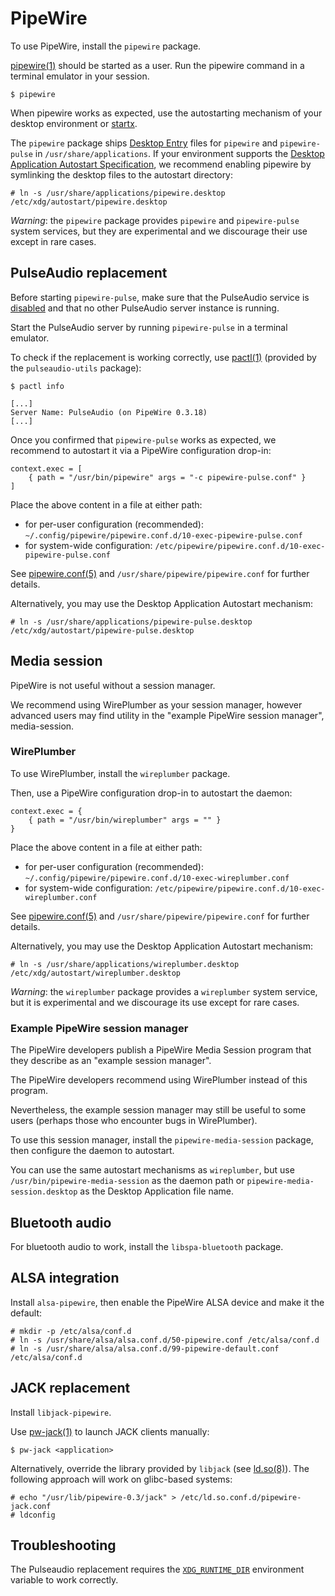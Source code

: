 # PipeWire

To use PipeWire, install the `pipewire` package.

[pipewire(1)](https://man.voidlinux.org/pipewire.1) should be started as a user.
Run the pipewire command in a terminal emulator in your session.

```
$ pipewire
```

When pipewire works as expected, use the autostarting mechanism of your desktop
environment or [startx](../graphical-session/xorg.md#startx).

The `pipewire` package ships [Desktop
Entry](https://specifications.freedesktop.org/desktop-entry-spec/latest/) files
for `pipewire` and `pipewire-pulse` in `/usr/share/applications`. If your
environment supports the [Desktop Application Autostart
Specification](https://specifications.freedesktop.org/autostart-spec/autostart-spec-latest.html),
we recommend enabling pipewire by symlinking the desktop files to the autostart
directory:

```
# ln -s /usr/share/applications/pipewire.desktop /etc/xdg/autostart/pipewire.desktop
```

*Warning*: the `pipewire` package provides `pipewire` and `pipewire-pulse`
system services, but they are experimental and we discourage their use except in
rare cases.

## PulseAudio replacement

Before starting `pipewire-pulse`, make sure that the PulseAudio service is
[disabled](../services/index.md#disabling-services) and that no other PulseAudio
server instance is running.

Start the PulseAudio server by running `pipewire-pulse` in a terminal emulator.

To check if the replacement is working correctly, use
[pactl(1)](https://man.voidlinux.org/pactl.1) (provided by the
`pulseaudio-utils` package):

```
$ pactl info

[...]
Server Name: PulseAudio (on PipeWire 0.3.18)
[...]
```

Once you confirmed that `pipewire-pulse` works as expected, we recommend to
autostart it via a PipeWire configuration drop-in:

```
context.exec = [
    { path = "/usr/bin/pipewire" args = "-c pipewire-pulse.conf" }
]
```

Place the above content in a file at either path:

- for per-user configuration (recommended):
   `~/.config/pipewire/pipewire.conf.d/10-exec-pipewire-pulse.conf`
- for system-wide configuration:
   `/etc/pipewire/pipewire.conf.d/10-exec-pipewire-pulse.conf`

See [pipewire.conf(5)](https://man.voidlinux.org/pipewire.conf.5) and
`/usr/share/pipewire/pipewire.conf` for further details.

Alternatively, you may use the Desktop Application Autostart mechanism:

```
# ln -s /usr/share/applications/pipewire-pulse.desktop /etc/xdg/autostart/pipewire-pulse.desktop
```

## Media session

PipeWire is not useful without a session manager.

We recommend using WirePlumber as your session manager, however advanced users
may find utility in the "example PipeWire session manager", media-session.

### WirePlumber

To use WirePlumber, install the `wireplumber` package.

Then, use a PipeWire configuration drop-in to autostart the daemon:

```
context.exec = {
    { path = "/usr/bin/wireplumber" args = "" }
}
```

Place the above content in a file at either path:

- for per-user configuration (recommended):
   `~/.config/pipewire/pipewire.conf.d/10-exec-wireplumber.conf`
- for system-wide configuration:
   `/etc/pipewire/pipewire.conf.d/10-exec-wireplumber.conf`

See [pipewire.conf(5)](https://man.voidlinux.org/pipewire.conf.5) and
`/usr/share/pipewire/pipewire.conf` for further details.

Alternatively, you may use the Desktop Application Autostart mechanism:

```
# ln -s /usr/share/applications/wireplumber.desktop /etc/xdg/autostart/wireplumber.desktop
```

*Warning*: the `wireplumber` package provides a `wireplumber` system service,
but it is experimental and we discourage its use except for rare cases.

### Example PipeWire session manager

The PipeWire developers publish a PipeWire Media Session program that they
describe as an "example session manager".

The PipeWire developers recommend using WirePlumber instead of this program.

Nevertheless, the example session manager may still be useful to some users
(perhaps those who encounter bugs in WirePlumber).

To use this session manager, install the `pipewire-media-session` package, then
configure the daemon to autostart.

You can use the same autostart mechanisms as `wireplumber`, but use
`/usr/bin/pipewire-media-session` as the daemon path or
`pipewire-media-session.desktop` as the Desktop Application file name.

## Bluetooth audio

For bluetooth audio to work, install the `libspa-bluetooth` package.

## ALSA integration

Install `alsa-pipewire`, then enable the PipeWire ALSA device and make it the
default:

```
# mkdir -p /etc/alsa/conf.d
# ln -s /usr/share/alsa/alsa.conf.d/50-pipewire.conf /etc/alsa/conf.d
# ln -s /usr/share/alsa/alsa.conf.d/99-pipewire-default.conf /etc/alsa/conf.d
```

## JACK replacement

Install `libjack-pipewire`.

Use [pw-jack(1)](https://man.voidlinux.org/pw-jack.1) to launch JACK clients
manually:

```
$ pw-jack <application>
```

Alternatively, override the library provided by `libjack` (see
[ld.so(8)](https://man.voidlinux.org/ld.so.8)). The following approach will work
on glibc-based systems:

```
# echo "/usr/lib/pipewire-0.3/jack" > /etc/ld.so.conf.d/pipewire-jack.conf
# ldconfig
```

## Troubleshooting

The Pulseaudio replacement requires the
[`XDG_RUNTIME_DIR`](../session-management.html#xdg_runtime_dir) environment
variable to work correctly.
